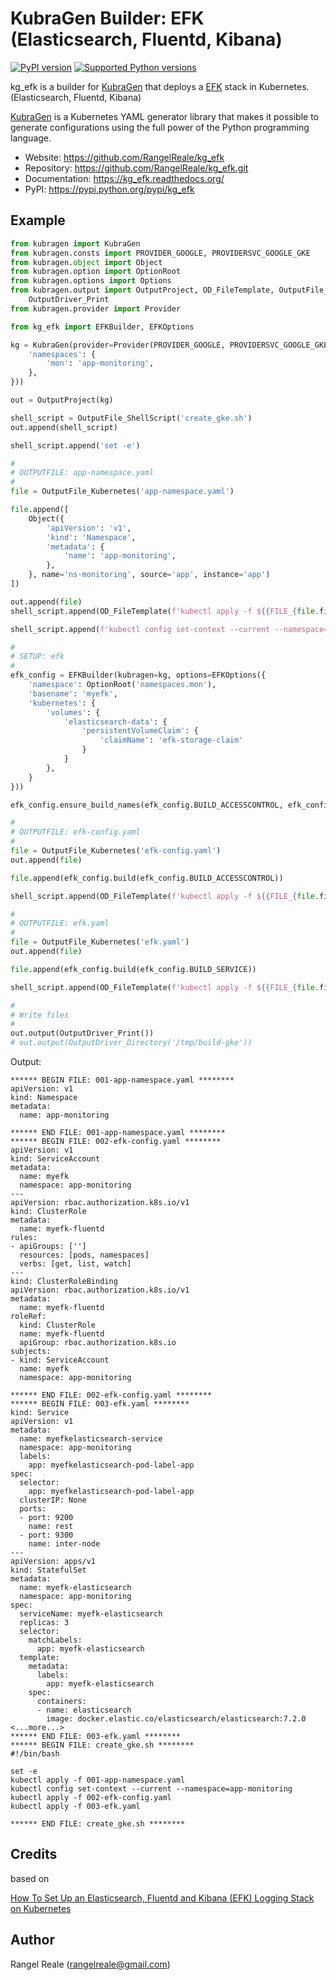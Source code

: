 # KubraGen Builder: EFK (Elasticsearch, Fluentd, Kibana)

[![PyPI version](https://img.shields.io/pypi/v/kg_efk.svg)](https://pypi.python.org/pypi/kg_efk/)
[![Supported Python versions](https://img.shields.io/pypi/pyversions/kg_efk.svg)](https://pypi.python.org/pypi/kg_efk/)

kg_efk is a builder for [KubraGen](https://github.com/RangelReale/kubragen) that deploys 
a [EFK](https://www.efk.com/) stack in Kubernetes. (Elasticsearch, Fluentd, Kibana)

[KubraGen](https://github.com/RangelReale/kubragen) is a Kubernetes YAML generator library that makes it possible to generate
configurations using the full power of the Python programming language.

* Website: https://github.com/RangelReale/kg_efk
* Repository: https://github.com/RangelReale/kg_efk.git
* Documentation: https://kg_efk.readthedocs.org/
* PyPI: https://pypi.python.org/pypi/kg_efk

## Example

```python
from kubragen import KubraGen
from kubragen.consts import PROVIDER_GOOGLE, PROVIDERSVC_GOOGLE_GKE
from kubragen.object import Object
from kubragen.option import OptionRoot
from kubragen.options import Options
from kubragen.output import OutputProject, OD_FileTemplate, OutputFile_ShellScript, OutputFile_Kubernetes, \
    OutputDriver_Print
from kubragen.provider import Provider

from kg_efk import EFKBuilder, EFKOptions

kg = KubraGen(provider=Provider(PROVIDER_GOOGLE, PROVIDERSVC_GOOGLE_GKE), options=Options({
    'namespaces': {
        'mon': 'app-monitoring',
    },
}))

out = OutputProject(kg)

shell_script = OutputFile_ShellScript('create_gke.sh')
out.append(shell_script)

shell_script.append('set -e')

#
# OUTPUTFILE: app-namespace.yaml
#
file = OutputFile_Kubernetes('app-namespace.yaml')

file.append([
    Object({
        'apiVersion': 'v1',
        'kind': 'Namespace',
        'metadata': {
            'name': 'app-monitoring',
        },
    }, name='ns-monitoring', source='app', instance='app')
])

out.append(file)
shell_script.append(OD_FileTemplate(f'kubectl apply -f ${{FILE_{file.fileid}}}'))

shell_script.append(f'kubectl config set-context --current --namespace=app-monitoring')

#
# SETUP: efk
#
efk_config = EFKBuilder(kubragen=kg, options=EFKOptions({
    'namespace': OptionRoot('namespaces.mon'),
    'basename': 'myefk',
    'kubernetes': {
        'volumes': {
            'elasticsearch-data': {
                'persistentVolumeClaim': {
                    'claimName': 'efk-storage-claim'
                }
            }
        },
    }
}))

efk_config.ensure_build_names(efk_config.BUILD_ACCESSCONTROL, efk_config.BUILD_SERVICE)

#
# OUTPUTFILE: efk-config.yaml
#
file = OutputFile_Kubernetes('efk-config.yaml')
out.append(file)

file.append(efk_config.build(efk_config.BUILD_ACCESSCONTROL))

shell_script.append(OD_FileTemplate(f'kubectl apply -f ${{FILE_{file.fileid}}}'))

#
# OUTPUTFILE: efk.yaml
#
file = OutputFile_Kubernetes('efk.yaml')
out.append(file)

file.append(efk_config.build(efk_config.BUILD_SERVICE))

shell_script.append(OD_FileTemplate(f'kubectl apply -f ${{FILE_{file.fileid}}}'))

#
# Write files
#
out.output(OutputDriver_Print())
# out.output(OutputDriver_Directory('/tmp/build-gke'))
```

Output:

```text
****** BEGIN FILE: 001-app-namespace.yaml ********
apiVersion: v1
kind: Namespace
metadata:
  name: app-monitoring

****** END FILE: 001-app-namespace.yaml ********
****** BEGIN FILE: 002-efk-config.yaml ********
apiVersion: v1
kind: ServiceAccount
metadata:
  name: myefk
  namespace: app-monitoring
---
apiVersion: rbac.authorization.k8s.io/v1
kind: ClusterRole
metadata:
  name: myefk-fluentd
rules:
- apiGroups: ['']
  resources: [pods, namespaces]
  verbs: [get, list, watch]
---
kind: ClusterRoleBinding
apiVersion: rbac.authorization.k8s.io/v1
metadata:
  name: myefk-fluentd
roleRef:
  kind: ClusterRole
  name: myefk-fluentd
  apiGroup: rbac.authorization.k8s.io
subjects:
- kind: ServiceAccount
  name: myefk
  namespace: app-monitoring

****** END FILE: 002-efk-config.yaml ********
****** BEGIN FILE: 003-efk.yaml ********
kind: Service
apiVersion: v1
metadata:
  name: myefkelasticsearch-service
  namespace: app-monitoring
  labels:
    app: myefkelasticsearch-pod-label-app
spec:
  selector:
    app: myefkelasticsearch-pod-label-app
  clusterIP: None
  ports:
  - port: 9200
    name: rest
  - port: 9300
    name: inter-node
---
apiVersion: apps/v1
kind: StatefulSet
metadata:
  name: myefk-elasticsearch
  namespace: app-monitoring
spec:
  serviceName: myefk-elasticsearch
  replicas: 3
  selector:
    matchLabels:
      app: myefk-elasticsearch
  template:
    metadata:
      labels:
        app: myefk-elasticsearch
    spec:
      containers:
      - name: elasticsearch
        image: docker.elastic.co/elasticsearch/elasticsearch:7.2.0
<...more...>
****** END FILE: 003-efk.yaml ********
****** BEGIN FILE: create_gke.sh ********
#!/bin/bash

set -e
kubectl apply -f 001-app-namespace.yaml
kubectl config set-context --current --namespace=app-monitoring
kubectl apply -f 002-efk-config.yaml
kubectl apply -f 003-efk.yaml

****** END FILE: create_gke.sh ********
```

## Credits

based on

[How To Set Up an Elasticsearch, Fluentd and Kibana (EFK) Logging Stack on Kubernetes](https://www.digitalocean.com/community/tutorials/how-to-set-up-an-elasticsearch-fluentd-and-kibana-efk-logging-stack-on-kubernetes)

## Author

Rangel Reale (rangelreale@gmail.com)
